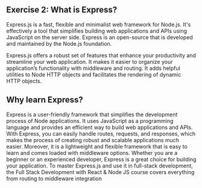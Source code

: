 ## Exercise 2: What is Express?
Express.js is a fast, flexible and minimalist web framework for Node.js. It's effectively a tool that simplifies building web applications and APIs using JavaScript on the server side. Express is an open-source that is developed and maintained by the Node.js foundation.

Express.js offers a robust set of features that enhance your productivity and streamline your web application. It makes it easier to organize your application’s functionality with middleware and routing. It adds helpful utilities to Node HTTP objects and facilitates the rendering of dynamic HTTP objects.

## Why learn Express?
Express is a user-friendly framework that simplifies the development process of Node applications. It uses JavaScript as a programming language and provides an efficient way to build web applications and APIs. With Express, you can easily handle routes, requests, and responses, which makes the process of creating robust and scalable applications much easier. Moreover, it is a lightweight and flexible framework that is easy to learn and comes loaded with middleware options. Whether you are a beginner or an experienced developer, Express is a great choice for building your application. To master Express.js and use it in full-stack development, the Full Stack Development with React & Node JS course covers everything from routing to middleware integration
